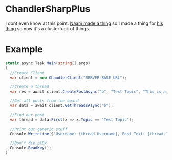 # ChandlerSharpPlus
I dont even know at this point. [Naam made a thing](https://github.com/NaamloosDT/CHANdler) so I made a thing for [his thing](https://github.com/NaamloosDT/CHANdler) so now it's a clusterfuck of things.

# Example
```cs
static async Task Main(string[] args)
{
  //Create Client
  var client = new ChandlerClient("SERVER BASE URL");

  //Create a thread
  var res = await client.CreatePostAsync("b", "Test Topic", "This is a test");

  //Get all posts from the board
  var data = await client.GetThreadsAsync("b");

  //Find our post
  var thread = data.First(x => x.Topic == "Test Topic");

  //Print out generic stuff
  Console.WriteLine($"Username: {thread.Username}, Post Text: {thread.Text}");

  //Don't die pl0x
  Console.ReadKey();
}
```
